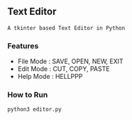 ## Text Editor

```
A tkinter based Text Editor in Python
```
### Features
* File Mode : SAVE, OPEN, NEW, EXIT
* Edit Mode : CUT, COPY, PASTE
* Help Mode : HELLPPP


### How to Run
```
python3 editor.py
```